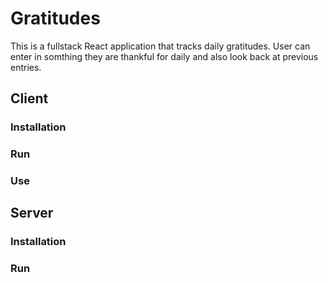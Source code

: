 # Gratitudes 
This is a fullstack React application that tracks daily gratitudes. User can enter in somthing they are thankful for daily and also look back at previous entries.  

## Client 

### Installation

### Run

### Use

## Server

### Installation

### Run
